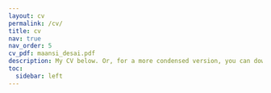 ```yaml
---
layout: cv
permalink: /cv/
title: cv
nav: true
nav_order: 5
cv_pdf: maansi_desai.pdf
description: My CV below. Or, for a more condensed version, you can download my resume by pressing the PDF icon in the top righthand corner. 
toc:
  sidebar: left
---
```

